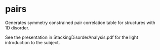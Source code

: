 # pairs
Generates symmetry constrained pair correlation table for structures with 1D disorder.

See the presentation in StackingDisorderAnalysis.pdf for the light introduction to the subject.
